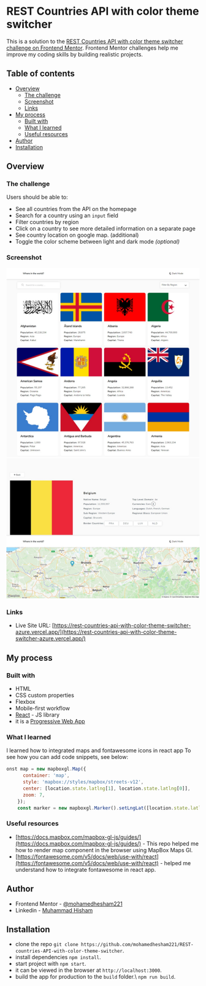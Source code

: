 # REST Countries API with color theme switcher

This is a solution to the [REST Countries API with color theme switcher challenge on Frontend Mentor](https://www.frontendmentor.io/challenges/rest-countries-api-with-color-theme-switcher-5cacc469fec04111f7b848ca). Frontend Mentor challenges help me improve my coding skills by building realistic projects.

## Table of contents

- [Overview](#overview)
  - [The challenge](#the-challenge)
  - [Screenshot](#screenshot)
  - [Links](#links)
- [My process](#my-process)
  - [Built with](#built-with)
  - [What I learned](#what-i-learned)
  - [Useful resources](#useful-resources)
- [Author](#author)
- [Installation](#installation)

## Overview

### The challenge

Users should be able to:

- See all countries from the API on the homepage
- Search for a country using an `input` field
- Filter countries by region
- Click on a country to see more detailed information on a separate page
- See country location on google map. (additional)
- Toggle the color scheme between light and dark mode *(optional)*

### Screenshot

![screencapture](./src/assets/screencapture.jpeg)
![screencapture1](./src/assets/screencapture1.jpeg)

### Links

- Live Site URL: [https://rest-countries-api-with-color-theme-switcher-azure.vercel.app/](https://rest-countries-api-with-color-theme-switcher-azure.vercel.app/)

## My process

### Built with

- HTML
- CSS custom properties
- Flexbox
- Mobile-first workflow
- [React](https://reactjs.org/) - JS library
- it is a [Progressive Web App](https://facebook.github.io/create-react-app/docs/making-a-progressive-web-app)

### What I learned

I learned how to integrated maps and fontawesome icons in react app
To see how you can add code snippets, see below:

```js
onst map = new mapboxgl.Map({
      container: 'map',
      style: 'mapbox://styles/mapbox/streets-v12',
      center: [location.state.latlng[1], location.state.latlng[0]],
      zoom: 7,
    });
    const marker = new mapboxgl.Marker().setLngLat([location.state.latlng[1], location.state.latlng[0]]).addTo(map)
```

### Useful resources

- [https://docs.mapbox.com/mapbox-gl-js/guides/](https://docs.mapbox.com/mapbox-gl-js/guides/) - This repo helped me how to render map component in the browser using  MapBox Maps Gl.
- [https://fontawesome.com/v5/docs/web/use-with/react](https://fontawesome.com/v5/docs/web/use-with/react) - helped me understand how to integrate fontawesome in react app.

## Author

- Frontend Mentor - [@mohamedhesham221](https://www.frontendmentor.io/profile/mohamedhesham221)
- Linkedin - [Muhammad Hisham](https://www.linkedin.com/in/muhammad-hisham-23544b253/)

## Installation

- clone the repo `git clone https://github.com/mohamedhesham221/REST-countries-API-with-color-theme-switcher`.
- install dependencies `npm install`.
- start project with `npm start`.
- it can be viewed in the browser at `http://localhost:3000`.
- build the app for production to the `build` folder.\ `npm run build`.
